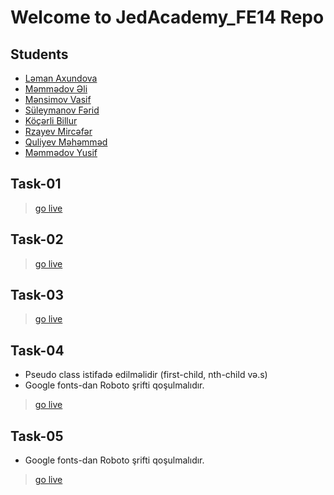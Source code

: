 # Welcome to JedAcademy_FE14 Repo
## Students
- [Ləman Axundova](https://github.com/lmnxndv/Jed_FE-14)
- [Məmmədov Əli]()
- [Mənsimov Vasif](https://github.com/Vasif778/JedAcademy_FE14)
- [Süleymanov Fərid](https://github.com/FaridSuleymanov01/JedAcadamy-Fe14)
- [Köçərli Billur](https://github.com/BillurKocharli/JedAcademyFe-14)
- [Rzayev Mircəfər](https://github.com/Mirdcafar/JedAcademy_FE14)
- [Quliyev Məhəmməd]()
- [Məmmədov Yusif]()


## Task-01
> [go live](https://jed-task-01.netlify.app/)

## Task-02
> [go live](https://jed-task-02.netlify.app/)

## Task-03
> [go live](https://jed-task-03.netlify.app/)

## Task-04
- Pseudo class istifadə edilməlidir (first-child, nth-child və.s)
- Google fonts-dan Roboto şrifti qoşulmalıdır.
> [go live](https://jed-task-04.netlify.app/)

## Task-05
- Google fonts-dan Roboto şrifti qoşulmalıdır.
> [go live](https://jed-task-05.netlify.app/)
